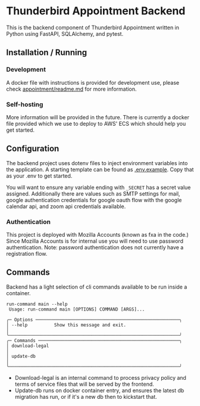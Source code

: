 # Thunderbird Appointment Backend

This is the backend component of Thunderbird Appointment written in Python using FastAPI, SQLAlchemy, and pytest. 

## Installation / Running

### Development

A docker file with instructions is provided for development use, please check [appointment/readme.md](../README.md) for more information.

### Self-hosting

More information will be provided in the future. There is currently a docker file provided which we use to deploy to AWS' ECS which should help you get started.

## Configuration

The backend project uses dotenv files to inject environment variables into the application. A starting template can be found as [.env.example](.env.example). Copy that as your .env to get started.

You will want to ensure any variable ending with `_SECRET` has a secret value assigned. Additionally there are values such as SMTP settings for mail, google authentication credentials for google oauth flow with the google calendar api, and zoom api credentials available.

### Authentication

This project is deployed with Mozilla Accounts (known as fxa in the code.) Since Mozilla Accounts is for internal use you will need to use password authentication. Note: password authentication does not currently have a registration flow. 

## Commands

Backend has a light selection of cli commands available to be run inside a container.

```
run-command main --help
 Usage: run-command main [OPTIONS] COMMAND [ARGS]...                                                                                                                                                                  
                                                                                                                                                                                                                      
╭─ Options ──────────────────────────────────────────────────────╮
│ --help          Show this message and exit.                                                                                                                                                                        │
╰────────────────────────────────────────────────────────────────╯
╭─ Commands ─────────────────────────────────────────────────────╮
│ download-legal                                                                                                                                                                                                     │
│ update-db                                                                                                                                                                                                          │
╰────────────────────────────────────────────────────────────────╯
```

* Download-legal is an internal command to process privacy policy and terms of service files that will be served by the frontend.
* Update-db runs on docker container entry, and ensures the latest db migration has run, or if it's a new db then to kickstart that.
